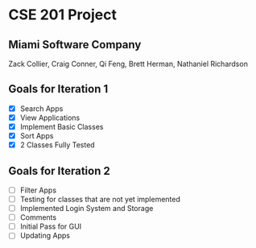 # CSE 201 Project
## Miami Software Company

Zack Collier, Craig Conner, Qi Feng, Brett Herman, Nathaniel Richardson

## Goals for Iteration 1
- [x] Search Apps
- [x] View Applications
- [x] Implement Basic Classes
- [x] Sort Apps
- [x] 2 Classes Fully Tested
## Goals for Iteration 2
- [ ] Filter Apps
- [ ] Testing for classes that are not yet implemented
- [ ] Implemented Login System and Storage
- [ ] Comments
- [ ] Initial Pass for GUI
- [ ] Updating Apps
